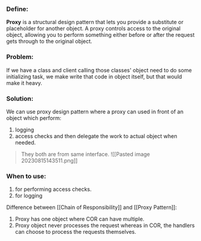 ### Define:
**Proxy** is a structural design pattern that lets you provide a substitute or placeholder for another object. A proxy controls access to the original object, allowing you to perform something either before or after the request gets through to the original object.

### Problem:
If we have a class and client calling those classes' object need to do some initializing task, we make write that code in object itself, but that would make it heavy.

### Solution:
We can use proxy design pattern where  a proxy can used in front of an object which perform:
1. logging
2. access checks
and then delegate the work to actual object when needed.
> They both are from same interface.
![[Pasted image 20230815143511.png]]

### When to use:
1. for performing access checks.
2. for logging

Difference between [[Chain of Responsibility]] and [[Proxy Pattern]]:
1. Proxy has one object where COR can have multiple.
2. Proxy object never processes the request whereas in COR, the handlers can choose to process the requests themselves.
